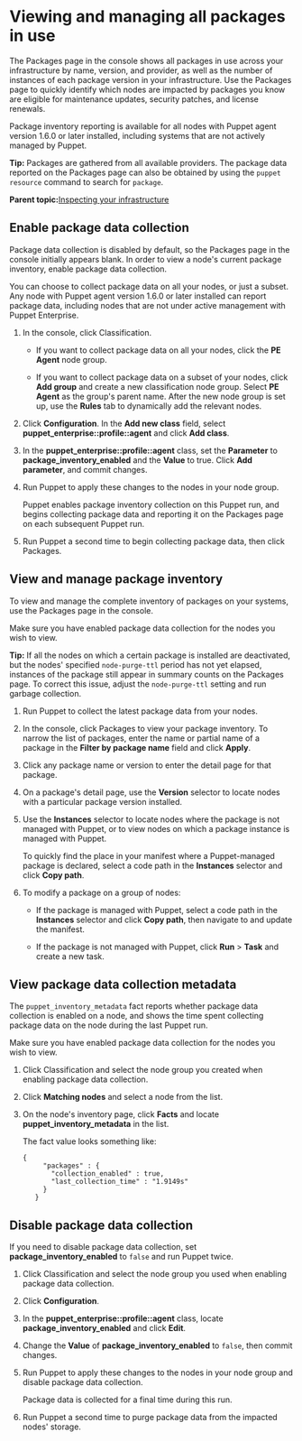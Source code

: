 # Viewing and managing all packages in use

The Packages page in the console shows all packages in use across your infrastructure by name, version, and provider, as well as the number of instances of each package version in your infrastructure. Use the Packages page to quickly identify which nodes are impacted by packages you know are eligible for maintenance updates, security patches, and license renewals.

Package inventory reporting is available for all nodes with Puppet agent version 1.6.0 or later installed, including systems that are not actively managed by Puppet.

**Tip:** Packages are gathered from all available providers. The package data reported on the Packages page can also be obtained by using the `puppet resource` command to search for `package`.

**Parent topic:**[Inspecting your infrastructure](inspecting_your_infrastructure.md)

## Enable package data collection

Package data collection is disabled by default, so the Packages page in the console initially appears blank. In order to view a node's current package inventory, enable package data collection.

You can choose to collect package data on all your nodes, or just a subset. Any node with Puppet agent version 1.6.0 or later installed can report package data, including nodes that are not under active management with Puppet Enterprise.

1.  In the console, click Classification.

    -   If you want to collect package data on all your nodes, click the **PE Agent** node group.

    -   If you want to collect package data on a subset of your nodes, click **Add group** and create a new classification node group. Select **PE Agent** as the group's parent name. After the new node group is set up, use the **Rules** tab to dynamically add the relevant nodes.

2.  Click **Configuration**. In the **Add new class** field, select **puppet\_enterprise::profile::agent** and click **Add class**.

3.  In the **puppet\_enterprise::profile::agent** class, set the **Parameter** to **package\_inventory\_enabled** and the **Value** to true. Click **Add parameter**, and commit changes.

4.  Run Puppet to apply these changes to the nodes in your node group.

    Puppet enables package inventory collection on this Puppet run, and begins collecting package data and reporting it on the Packages page on each subsequent Puppet run.

5.  Run Puppet a second time to begin collecting package data, then click Packages.


## View and manage package inventory

To view and manage the complete inventory of packages on your systems, use the Packages page in the console.

Make sure you have enabled package data collection for the nodes you wish to view.

**Tip:** If all the nodes on which a certain package is installed are deactivated, but the nodes' specified `node-purge-ttl` period has not yet elapsed, instances of the package still appear in summary counts on the Packages page. To correct this issue, adjust the `node-purge-ttl` setting and run garbage collection.

1.  Run Puppet to collect the latest package data from your nodes.

2.  In the console, click Packages to view your package inventory. To narrow the list of packages, enter the name or partial name of a package in the **Filter by package name** field and click **Apply**.

3.  Click any package name or version to enter the detail page for that package.

4.  On a package's detail page, use the **Version** selector to locate nodes with a particular package version installed.

5.  Use the **Instances** selector to locate nodes where the package is not managed with Puppet, or to view nodes on which a package instance is managed with Puppet.

    To quickly find the place in your manifest where a Puppet-managed package is declared, select a code path in the **Instances** selector and click **Copy path**.

6.  To modify a package on a group of nodes:

    -   If the package is managed with Puppet, select a code path in the **Instances** selector and click **Copy path**, then navigate to and update the manifest.

    -   If the package is not managed with Puppet, click **Run** \> **Task** and create a new task.


## View package data collection metadata

The `puppet_inventory_metadata` fact reports whether package data collection is enabled on a node, and shows the time spent collecting package data on the node during the last Puppet run.

Make sure you have enabled package data collection for the nodes you wish to view.

1.  Click Classification and select the node group you created when enabling package data collection.

2.  Click **Matching nodes** and select a node from the list.

3.  On the node's inventory page, click **Facts** and locate **puppet\_inventory\_metadata** in the list.

    The fact value looks something like:

    ```
    {
         "packages" : {
           "collection_enabled" : true,
           "last_collection_time" : "1.9149s"
         }
       }
    ```


## Disable package data collection

If you need to disable package data collection, set **package\_inventory\_enabled** to `false` and run Puppet twice.

1.  Click Classification and select the node group you used when enabling package data collection.

2.  Click **Configuration**.

3.  In the **puppet\_enterprise::profile::agent** class, locate **package\_inventory\_enabled** and click **Edit**.

4.  Change the **Value** of **package\_inventory\_enabled** to `false`, then commit changes.

5.  Run Puppet to apply these changes to the nodes in your node group and disable package data collection.

    Package data is collected for a final time during this run.

6.  Run Puppet a second time to purge package data from the impacted nodes' storage.


